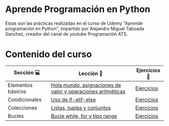# Aprende Programación en Python

Estas son las prácticas realizadas en el curso de Udemy "Aprende programación en Python", impartido por Alejandro Miguel Taboada Sanchez, creador del canal de youtube Programación ATS.

# Contenido del curso

| Sección :computer: | Lección :floppy_disk: | Ejercicios :crystal_ball: |
| ------------- |------------- | ------------- |
| Elementos básicos |[Hola mundo, asignaciones de valor y operaciones aritméticas](https://github.com/mibarra24/Python-practices/tree/main/basicElements)| [Ejercicios](https://github.com/mibarra24/Python-practices/tree/main/basicElements/ejercicios) |
| Condicionales |[Uso de if-elif-else](https://github.com/mibarra24/Python-practices/tree/main/2-condicionales)| [Ejercicios](https://github.com/mibarra24/Python-practices/tree/main/2-condicionales/ejercicios)
| Colecciones |[Listas, tuplas y conjuntos](https://github.com/mibarra24/Python-practices/tree/main/3-colecciones)| [Ejercicios](https://github.com/mibarra24/Python-practices/tree/main/3-colecciones/ejercicios)
| Bucles |[Bucle while, for y tipo range](https://github.com/mibarra24/Python-practices/tree/main/4-bucles)|[Ejercicios](https://github.com/mibarra24/Python-practices/tree/main/4-bucles/ejercicios)
